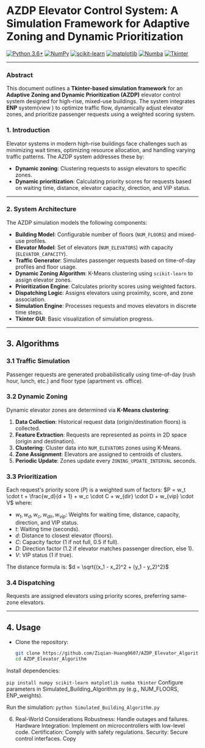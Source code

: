 # AZDP Elevator Control System: A Simulation Framework for Adaptive Zoning and Dynamic Prioritization

[![Python 3.6+](https://img.shields.io/badge/python-3.6+-blue.svg)](https://www.python.org/downloads/)
[![NumPy](https://img.shields.io/badge/numpy-%5E1.20-green)](https://numpy.org/)
[![scikit-learn](https://img.shields.io/badge/scikit--learn-%5E0.24-orange)](https://scikit-learn.org/)
[![matplotlib](https://img.shields.io/badge/matplotlib-%5E3.4-purple)](https://matplotlib.org/)
[![Numba](https://img.shields.io/badge/numba-%5E0.53-yellow)](https://numba.pydata.org/)
[![Tkinter](https://img.shields.io/badge/tkinter--blue)](https://docs.python.org/3/library/tkinter.html)

---

### Abstract  
This document outlines a **Tkinter-based simulation framework** for an **Adaptive Zoning and Dynamic Prioritization (AZDP)** elevator control system designed for high-rise, mixed-use buildings. The system integrates **ENP** system(view ) to optimize traffic flow, dynamically adjust elevator zones, and prioritize passenger requests using a weighted scoring system.  

### 1. Introduction  
Elevator systems in modern high-rise buildings face challenges such as minimizing wait times, optimizing resource allocation, and handling varying traffic patterns. The AZDP system addresses these by:  
- **Dynamic zoning**: Clustering requests to assign elevators to specific zones.  
- **Dynamic prioritization**: Calculating priority scores for requests based on waiting time, distance, elevator capacity, direction, and VIP status.  

---

### 2. System Architecture  
The AZDP simulation models the following components:  
- **Building Model**: Configurable number of floors (`NUM_FLOORS`) and mixed-use profiles.  
- **Elevator Model**: Set of elevators (`NUM_ELEVATORS`) with capacity (`ELEVATOR_CAPACITY`).  
- **Traffic Generator**: Simulates passenger requests based on time-of-day profiles and floor usage.  
- **Dynamic Zoning Algorithm**: K-Means clustering using `scikit-learn` to assign elevator zones.  
- **Prioritization Engine**: Calculates priority scores using weighted factors.  
- **Dispatching Logic**: Assigns elevators using proximity, score, and zone association.  
- **Simulation Engine**: Processes requests and moves elevators in discrete time steps.  
- **Tkinter GUI**: Basic visualization of simulation progress.  

---

## 3. Algorithms

### 3.1 Traffic Simulation
Passenger requests are generated probabilistically using time-of-day (rush hour, lunch, etc.) and floor type (apartment vs. office).

### 3.2 Dynamic Zoning
Dynamic elevator zones are determined via **K-Means clustering**:
1. **Data Collection**: Historical request data (origin/destination floors) is collected.
2. **Feature Extraction**: Requests are represented as points in 2D space (origin and destination).
3. **Clustering**: Cluster data into `NUM_ELEVATORS` zones using K-Means.
4. **Zone Assignment**: Elevators are assigned to centroids of clusters.
5. **Periodic Update**: Zones update every `ZONING_UPDATE_INTERVAL` seconds.

### 3.3 Prioritization
Each request's priority score ($P$) is a weighted sum of factors:
$P = w_t \cdot t + \frac{w_d}{d + 1} + w_c \cdot C + w_{dir} \cdot D + w_{vip} \cdot V$
where:
- $w_t, w_d, w_c, w_{dir}, w_{vip}$: Weights for waiting time, distance, capacity, direction, and VIP status.
- $t$: Waiting time (seconds).
- $d$: Distance to closest elevator (floors).
- $C$: Capacity factor (1 if not full, 0.5 if full).
- $D$: Direction factor (1.2 if elevator matches passenger direction, else 1).
- $V$: VIP status (1 if true).

The distance formula is:
$d = \sqrt{(x_1 - x_2)^2 + (y_1 - y_2)^2}$

### 3.4 Dispatching
Requests are assigned elevators using priority scores, preferring same-zone elevators.

---

## 4. Usage
- Clone the repository:
  ```bash
  git clone https://github.com/Ziqian-Huang0607/AZDP_Elevator_Algorithm
  cd AZDP_Elevator_Algorithm
Install dependencies:

` pip install numpy scikit-learn matplotlib numba tkinter `
Configure parameters in Simulated_Building_Algorithm.py (e.g., NUM_FLOORS, ENP_weights).

Run the simulation:
` python Simulated_Building_Algorithm.py `

6. Real-World Considerations
Robustness: Handle outages and failures.
Hardware Integration: Implement on microcontrollers with low-level code.
Certification: Comply with safety regulations.
Security: Secure control interfaces.
Copy
